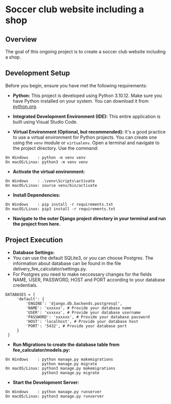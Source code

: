 # Soccer club website including a shop

## Overview
The goal of this ongoing project is to create a soccer club website including a shop.

## Development Setup

Before you begin, ensure you have met the following requirements:

- **Python:** This project is developed using Python 3.10.12. Make sure you have Python installed on your system. You can download it from [python.org](https://www.python.org/).

- **Integrated Development Environment (IDE):**
This entire application is built using Visual Studio Code.

- **Virtual Environment (Optional, but recommended):** It's a good practice to use a virtual environment for Python projects. You can create one using the `venv` module or `virtualenv`.
Open a terminal and navigate to the project directory. Use the command:
```
On Windows    : python -m venv venv
On macOS/Linux: python3 -m venv venv
```

- **Activate the virtual environment:**
```
On Windows    : .\venv\Scripts\activate
On macOS/Linux: source venv/bin/activate
```

- **Install Dependencies:**
```
On Windows    : pip install -r requirements.txt
On macOS/Linux: pip3 install -r requirements.txt
```

- **Navigate to the outer Django project directory in your terminal and run the project from here.**


## Project Execution

- **Database Settings:**
- You can use the default SQLite3, or you can choose Postgres. The information about database can be found in the file delivery_fee_calculator/settings.py.
- For Postgres you need to make neccessary changes for the fields NAME, USER, PASSWORD, HOST and PORT according to your database credentials.

```
DATABASES = {
     'default': {
         'ENGINE': 'django.db.backends.postgresql',
         'NAME': 'xxxxxx', # Provide your database name
         'USER': 'xxxxxx', # Provide your database username
         'PASSWORD': 'xxxxxx', # Provide your database password
         'HOST': 'localhost', # Provide your database host 
         'PORT': '5432', # Provide your database port      
     }
 }
```

- **Run Migrations to create the database table from fee_calculator/models.py:**
```
On Windows    : python manage.py makemigrations 
                python manage.py migrate
On macOS/Linux: python3 manage.py makemigrations 
                python3 manage.py migrate
```

- **Start the Development Server:**
    
```
On Windows    : python manage.py runserver
On macOS/Linux: python3 manage.py runserver
```
